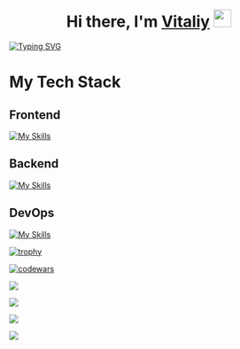 <h1 align="center">Hi there, I'm <a href="#" target="_blank">Vitaliy</a> 
<img src="https://github.com/blackcater/blackcater/raw/main/images/Hi.gif" height="32"/></h1>

[![Typing SVG](https://readme-typing-svg.demolab.com/?lines=Frontend+engineer)](https://git.io/typing-svg)


# My Tech Stack

## Frontend

[![My Skills](https://skillicons.dev/icons?i=js,css,sass,html,react,next,ts,vscode,webstorm,gulp,redux,electron,bootstrap,webpack,vite,jest,figma&perline=10)](https://skillicons.dev)

## Backend
[![My Skills](https://skillicons.dev/icons?i=nodejs,mongodb,express,postgresql,firebase&perline=10)](https://skillicons.dev)

## DevOps
[![My Skills](https://skillicons.dev/icons?i=git,github,docker&perline=10)](https://skillicons.dev)

[![trophy](https://github-profile-trophy.vercel.app/?username=vvs-jkr)](https://github.com/vvs-jkr/github-profile-trophy)

[![codewars](https://www.codewars.com/users/vvs-jkr/badges/small)](https://www.codewars.com/users/vvs-jkr) 

![](https://github-profile-summary-cards.vercel.app/api/cards/profile-details?username=vvs-jkr&theme=solarized_dark)


![](https://github-profile-summary-cards.vercel.app/api/cards/most-commit-language?username=vvs-jkr&theme=solarized_dark)


![](https://github-profile-summary-cards.vercel.app/api/cards/repos-per-language?username=vvs-jkr&theme=solarized_dark)


![](https://github-profile-summary-cards.vercel.app/api/cards/stats?username=vvs-jkr&theme=solarized_dark)


<!--
**vvs-jkr/vvs-jkr** is a ✨ _special_ ✨ repository because its `README.md` (this file) appears on your GitHub profile.

Here are some ideas to get you started:

- 🔭 I’m currently working on ...
- 🌱 I’m currently learning ...
- 👯 I’m looking to collaborate on ...
- 🤔 I’m looking for help with ...
- 💬 Ask me about ...
- 📫 How to reach me: ...
- 😄 Pronouns: ...
- ⚡ Fun fact: ...
-->
